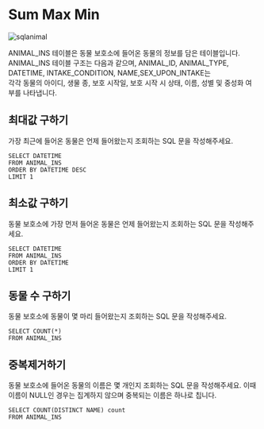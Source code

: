 # Sum Max Min

![sqlanimal](https://user-images.githubusercontent.com/43857226/84896048-36646980-b0de-11ea-8fe6-c9cba5f423e1.PNG)

ANIMAL_INS 테이블은 동물 보호소에 들어온 동물의 정보를 담은 테이블입니다. </br>
ANIMAL_INS 테이블 구조는 다음과 같으며, ANIMAL_ID, ANIMAL_TYPE, DATETIME, INTAKE_CONDITION, NAME,SEX_UPON_INTAKE는 </br>
각각 동물의 아이디, 생물 종, 보호 시작일, 보호 시작 시 상태, 이름, 성별 및 중성화 여부를 나타냅니다.</br>

## 최대값 구하기

가장 최근에 들어온 동물은 언제 들어왔는지 조회하는 SQL 문을 작성해주세요. </br>

```
SELECT DATETIME
FROM ANIMAL_INS
ORDER BY DATETIME DESC
LIMIT 1
```

## 최소값 구하기

동물 보호소에 가장 먼저 들어온 동물은 언제 들어왔는지 조회하는 SQL 문을 작성해주세요. </br>


```
SELECT DATETIME
FROM ANIMAL_INS
ORDER BY DATETIME
LIMIT 1
```

## 동물 수 구하기

동물 보호소에 동물이 몇 마리 들어왔는지 조회하는 SQL 문을 작성해주세요.</br>

```
SELECT COUNT(*)
FROM ANIMAL_INS
```

## 중복제거하기

동물 보호소에 들어온 동물의 이름은 몇 개인지 조회하는 SQL 문을 작성해주세요. 이때 이름이 NULL인 경우는 집계하지 않으며 중복되는 이름은 하나로 칩니다.</br>

```
SELECT COUNT(DISTINCT NAME) count
FROM ANIMAL_INS
```
